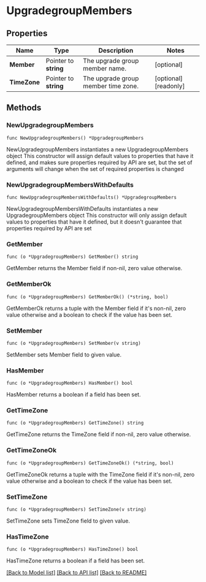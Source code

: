 # UpgradegroupMembers

## Properties

Name | Type | Description | Notes
------------ | ------------- | ------------- | -------------
**Member** | Pointer to **string** | The upgrade group member name. | [optional] 
**TimeZone** | Pointer to **string** | The upgrade group member time zone. | [optional] [readonly] 

## Methods

### NewUpgradegroupMembers

`func NewUpgradegroupMembers() *UpgradegroupMembers`

NewUpgradegroupMembers instantiates a new UpgradegroupMembers object
This constructor will assign default values to properties that have it defined,
and makes sure properties required by API are set, but the set of arguments
will change when the set of required properties is changed

### NewUpgradegroupMembersWithDefaults

`func NewUpgradegroupMembersWithDefaults() *UpgradegroupMembers`

NewUpgradegroupMembersWithDefaults instantiates a new UpgradegroupMembers object
This constructor will only assign default values to properties that have it defined,
but it doesn't guarantee that properties required by API are set

### GetMember

`func (o *UpgradegroupMembers) GetMember() string`

GetMember returns the Member field if non-nil, zero value otherwise.

### GetMemberOk

`func (o *UpgradegroupMembers) GetMemberOk() (*string, bool)`

GetMemberOk returns a tuple with the Member field if it's non-nil, zero value otherwise
and a boolean to check if the value has been set.

### SetMember

`func (o *UpgradegroupMembers) SetMember(v string)`

SetMember sets Member field to given value.

### HasMember

`func (o *UpgradegroupMembers) HasMember() bool`

HasMember returns a boolean if a field has been set.

### GetTimeZone

`func (o *UpgradegroupMembers) GetTimeZone() string`

GetTimeZone returns the TimeZone field if non-nil, zero value otherwise.

### GetTimeZoneOk

`func (o *UpgradegroupMembers) GetTimeZoneOk() (*string, bool)`

GetTimeZoneOk returns a tuple with the TimeZone field if it's non-nil, zero value otherwise
and a boolean to check if the value has been set.

### SetTimeZone

`func (o *UpgradegroupMembers) SetTimeZone(v string)`

SetTimeZone sets TimeZone field to given value.

### HasTimeZone

`func (o *UpgradegroupMembers) HasTimeZone() bool`

HasTimeZone returns a boolean if a field has been set.


[[Back to Model list]](../README.md#documentation-for-models) [[Back to API list]](../README.md#documentation-for-api-endpoints) [[Back to README]](../README.md)


